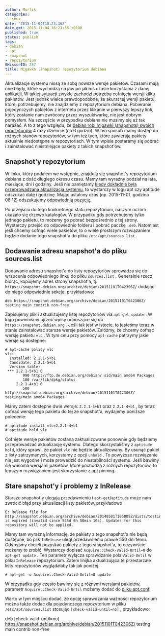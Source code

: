 ```yaml
---
author: Morfik
categories:
- Linux
date: "2015-11-04T18:23:36Z"
date_gmt: 2015-11-04 16:23:36 +0100
published: true
status: publish
tags:
- debian
- apt
- snapshot
- repozytorium
GHissueID: 257
title: Migawka (snapshot) repozytorium debiana
---
```


Aktualizacje systemu niosą ze sobą nowsze wersje pakietów. Czasami mają one błędy, które wychodzą na
jaw po jakimś czasie korzystania z danej aplikacji. W takiej sytuacji zwykle zachodzi potrzeba
cofnięcia wersji kilku pakietów. Jest jednak wielce prawdopodobne, że akurat tej wersji pakietu,
której potrzebujemy, nie znajdziemy z repozytorium debiana. Pobieranie pojedynczych pakietów z
internetu przez klikanie w pierwszy lepszy link, który zostanie nam zwrócony przez wyszukiwarkę, nie
jest dobrym pomysłem. Na szczęście w przypadku debiana nie musimy się aż tak narażać. A to z tego
względu, że [debian robi migawki (shapshots) swoich repozytoriów][1] 4 razy dziennie (co 6 godzin).
W ten sposób mamy dostęp do różnych stanów repozytoriów, w tym też tych, które zawierają pakiety
aktualnie niedostępne w repozytoriach. W tym wpisie postaramy się pobrać i zainstalować
nieistniejące pakiety z takich snapshot'ów.

<!--more-->
## Snapshot'y repozytorium

W linku, który podałem we wstępnie, znajdują się snapshot'y repozytorium debiana z dość długiego
okresu czasu. Mamy tam wyraźny podział na lata, miesiące, dni i godziny. Jeśli nie pamiętamy [kiedy
dokładnie była przeprowadzana aktualizacja systemu][2], to wystarczy w logu apt czy aptitude
odszukać datę i godzinę. Mając ustalony czas (np. 2015-11-01, godzina 08:12) odszukujemy
[odpowiednią pozycję][3].

Po przejściu do tego konkretnego statu repozytorium, naszym oczom ukazało się drzewo katalogów. W
przypadku gdy potrzebujemy tylko jednego pakietu, to możemy go pobrać bezpośrednio z tej strony.
Wystarczy przejść do odpowiednio folderu i pobrać paczkę `.deb`. Natomiast jeśli chcemy cofnąć wiele
pakietów, to o wiele prostszym rozwiązaniem będzie dodanie tego snapshot'a do pliku
`/etc/apt/sources.list` .

## Dodawanie adresu snapshot'a do pliku sources.list

Dodawanie adresu snapshot'a do listy repozytoriów sprowadza się do wrzucenia odpowiedniego linku do
pliku `sources.list` . Generalnie rzecz biorąc, kopiujemy adres strony snapshot'a, tj.
`https://snapshot.debian.org/archive/debian/20151101T042306Z/` dodając do niego odpowiednie sekcje,
przykładowo:

    deb https://snapshot.debian.org/archive/debian/20151101T042306Z/ testing main contrib non-free

Zapisujemy plik i aktualizujemy listę repozytoriów via `apt-get update` . W logu powinniśmy ujrzeć
wpisy odnoszące się do `https://snapshot.debian.org` . Jeśli tak jest w istocie, to jesteśmy teraz w
stanie zainstalować starsze wersje pakietów. Załóżmy, że chcemy cofnąć wersję pakietu `vlc` . W tym
celu przy pomocy `apt-cache` patrzymy jakie wersje są dostępne:

    # apt-cache policy vlc
    vlc:
      Installed: 2.2.1-5+b1
      Candidate: 2.2.1-5+b1
      Version table:
     *** 2.2.1-5+b1 0
            990 http://ftp.de.debian.org/debian/ sid/main amd64 Packages
            100 /var/lib/dpkg/status
         2.2.1-4+b1 0
            500 http://snapshot.debian.org/archive/debian/20151101T042306Z/ testing/main amd64 Packages

Mamy zatem dostępne dwie wersje: `2.2.1-5+b1` oraz `2.2.1-4+b1` , by teraz cofnąć wersję tego
pakietu do tej ze snapshot'a, wydajemy poniższe polecenie:

    # aptitude install vlc=2.2.1-4+b1
    # aptitude hold vlc

Cofnięte wersje pakietów zostaną zaktualizowane ponownie gdy będziemy przeprowadzać aktualizację
systemu. Dlatego skorzystaliśmy z `aptitude hold`, który sprawi, że pakiet `vlc` nie będzie
aktualizowany. By usunąć pakiet z listy zatrzymanych, korzystamy z opcji `unhold` . To powyższe
rozwiązanie nie jest wygodne i może prowadzić do niestabilności systemu. Jeśli bawimy się wieloma
wersjami pakietów, które pochodzą z różnych repozytoriów, to lepszym rozwiązaniem jest skorzystanie
z apt pinning.

## Stare snapshot'y i problemy z InRelease

Starsze snapshot'y ulegają przedawnieniu i `apt-get`/`aptitude` może nam zwrócić błąd przy
aktualizacji listy pakietów,
    przykładowo

    E: Release file for http://snapshot.debian.org/archive/debian/20140501T105009Z/dists/testing/InRelease is expired (invalid since 545d 6h 50min 10s). Updates for this repository will not be applied.

Mamy tam wyraźną informację, że pakiety z tego snapshot'a nie będą dostępne, bo plik `InRelease`
uległ przedawnieniu prawie 550 dni temu. Gdybyśmy chcieli pozyskać pakiety z tego snapshot'a, to
oczywiście możemy to zrobić. Wystarczy dopisać `Acquire::Check-Valid-Until=0` do `apt-get update` .
Ten parametr wyłącza sprawdzanie pola `Valid-Until` w pliku `InRelease` repozytorium. Zatem linijka
aktualizująca te przestarzałe listy repozytoriów wyglądałaby tak jak poniżej:

    # apt-get -o Acquire::Check-Valid-Until=0 update

W przypadku gdy często bawimy się z różnymi wersjami pakietów, parametr `Acquire::Check-Valid-Until`
możemy dodać do [pliku apt.conf][4].

Warto w tym miejscu dodać, że opcję sprawdzania ważności repozytorium można także dodać dla
pojedynczego repozytorium w pliku `/etc/apt/sources.list` stosując `[check-valid-until=no]` ,
przykładowo:

   deb [check-valid-until=no] https://snapshot.debian.org/archive/debian/20151101T042306Z/ testing main contrib non-free


[1]: https://snapshot.debian.org/archive/debian/
[2]: /post/aktualizacja-systemu-logowanie-komunikatow/
[3]: https://snapshot.debian.org/archive/debian/20151101T042306Z/
[4]: /post/konfiguracja-apt-i-aptitude-w-pliku-apt-conf/
